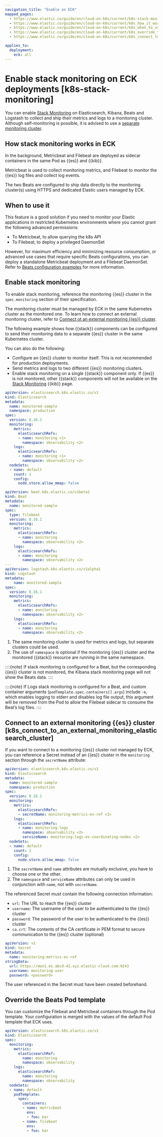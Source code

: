 ```yaml
---
navigation_title: "Enable on ECK"
mapped_pages:
  - https://www.elastic.co/guide/en/cloud-on-k8s/current/k8s-stack-monitoring.html
  - https://www.elastic.co/guide/en/cloud-on-k8s/current/k8s_how_it_works.html
  - https://www.elastic.co/guide/en/cloud-on-k8s/current/k8s_when_to_use_it.html
  - https://www.elastic.co/guide/en/cloud-on-k8s/current/k8s_override_the_beats_pod_template.html
  - https://www.elastic.co/guide/en/cloud-on-k8s/current/k8s_connect_to_an_external_monitoring_elasticsearch_cluster.html

applies_to:
  deployment:
    eck: all
---
```


# Enable stack monitoring on ECK deployments [k8s-stack-monitoring]

You can enable [Stack Monitoring](/deploy-manage/monitor.md) on Elasticsearch, Kibana, Beats and Logstash to collect and ship their metrics and logs to a monitoring cluster. Although self-monitoring is possible, it is advised to use a [separate monitoring cluster](/deploy-manage/monitor/stack-monitoring.md).

## How stack monitoring works in ECK

In the background, Metricbeat and Filebeat are deployed as sidecar containers in the same Pod as {{es}} and {{kib}}.

Metricbeat is used to collect monitoring metrics, and Filebeat to monitor the {{es}} log files and collect log events.

The two Beats are configured to ship data directly to the monitoring cluster(s) using HTTPS and dedicated Elastic users managed by ECK.

## When to use it

This feature is a good solution if you need to monitor your Elastic applications in restricted Kubernetes environments where you cannot grant the following advanced permissions:

* To Metricbeat, to allow querying the k8s API
* To Filebeat, to deploy a privileged DaemonSet

However, for maximum efficiency and minimizing resource consumption, or advanced use cases that require specific Beats configurations, you can deploy a standalone Metricbeat deployment and a Filebeat DaemonSet. Refer to [Beats configuration examples](/deploy-manage/deploy/cloud-on-k8s/configuration-examples-beats.md) for more information.

## Enable stack monitoring

To enable stack monitoring, reference the monitoring {{es}} cluster in the `spec.monitoring` section of their specification. 

The monitoring cluster must be managed by ECK in the same Kubernetes cluster as the monitored one. To learn how to connect an external monitoring cluster, refer to [Connect ot an external monitoring {{es}} cluster](#k8s_connect_to_an_external_monitoring_elasticsearch_cluster).

The following example shows how {{stack}} components can be configured to send their monitoring data to a separate {{es}} cluster in the same Kubernetes cluster. 

You can also do the following: 
* Configure an {{es}} cluster to monitor itself. This is not recommended for production deployments.
* Send metrics and logs to two different {{es}} monitoring clusters.
* Enable stack monitoring on a single {{stack}} component only. If {{es}} is not monitored, other {{stack}} components will not be available on the [Stack Monitoring](/deploy-manage/monitor/stack-monitoring/kibana-monitoring-data.md) {{kib}} page.

```yaml
apiVersion: elasticsearch.k8s.elastic.co/v1
kind: Elasticsearch
metadata:
  name: monitored-sample
  namespace: production
spec:
  version: 8.16.1
  monitoring:
    metrics:
      elasticsearchRefs:
      - name: monitoring <1>
        namespace: observability <2>
    logs:
      elasticsearchRefs:
      - name: monitoring <1>
        namespace: observability <2>
  nodeSets:
  - name: default
    count: 1
    config:
      node.store.allow_mmap: false

apiVersion: beat.k8s.elastic.co/v1beta1
kind: Beat
metadata:
  name: monitored-sample
spec:
  type: filebeat
  version: 8.16.1
  monitoring:
    metrics:
      elasticsearchRefs:
      - name: monitoring
        namespace: observability <2>
    logs:
      elasticsearchRefs:
      - name: monitoring
        namespace: observability <2>
---
apiVersion: logstash.k8s.elastic.co/v1alpha1
kind: Logstash
metadata:
    name: monitored-sample
spec:
  version: 8.16.1
  monitoring:
    metrics:
      elasticsearchRefs:
      - name: monitoring
        namespace: observability <2>
    logs:
      elasticsearchRefs:
      - name: monitoring
        namespace: observability <2>
```

1. The same monitoring cluster is used for metrics and logs, but separate clusters could be used.
2. The use of `namespace` is optional if the monitoring {{es}} cluster and the monitored {{stack}} resource are running in the same namespace.

::::{note}
If stack monitoring is configured for a Beat, but the corresponding {{es}} cluster is not monitored, the Kibana stack monitoring page will not show the Beats data.
::::

::::{note}
If Logs stack monitoring is configured for a Beat, and custom container arguments (`podTemplate.spec.containers[].args`) include `-e`, which enables logging to stderr and disables log file output, this argument will be removed from the Pod to allow the Filebeat sidecar to consume the Beat’s log files.
::::

## Connect to an external monitoring {{es}} cluster [k8s_connect_to_an_external_monitoring_elasticsearch_cluster]

If you want to connect to a monitoring {{es}} cluster not managed by ECK, you can reference a Secret instead of an {{es}} cluster in the `monitoring` section through the `secretName` attribute:

```yaml
apiVersion: elasticsearch.k8s.elastic.co/v1
kind: Elasticsearch
metadata:
  name: monitored-sample
  namespace: production
spec:
  version: 8.16.1
  monitoring:
    metrics:
      elasticsearchRefs:
      - secretName: monitoring-metrics-es-ref <1>
    logs:
      elasticsearchRefs:
      - name: monitoring-logs
        namespace: observability <2>
        serviceName: monitoring-logs-es-coordinating-nodes <2>
  nodeSets:
  - name: default
    count: 1
    config:
      node.store.allow_mmap: false
```

1. The `secretName` and `name` attributes are mutually exclusive, you have to choose one or the other.
2. The `namespace` and `serviceName` attributes can only be used in conjunction with `name`, not with `secretName`.

The referenced Secret must contain the following connection information:

* `url`: The URL to reach the {{es}} cluster
* `username`: The username of the user to be authenticated to the {{es}} cluster
* `password`: The password of the user to be authenticated to the {{es}} cluster
* `ca.crt`: The contents of the CA certificate in PEM format to secure communication to the {{es}} cluster (optional)

```yaml
apiVersion: v1
kind: Secret
metadata:
  name: monitoring-metrics-es-ref
stringData:
  url: https://mon1.es.abcd-42.xyz.elastic-cloud.com:9243
  username: monitoring-user
  password: <password>
```

The user referenced in the Secret must have been created beforehand.

## Override the Beats Pod template

You can customize the Filebeat and Metricbeat containers through the Pod template. Your configuration is merged with the values of the default Pod template that ECK uses.

```yaml
apiVersion: elasticsearch.k8s.elastic.co/v1
kind: Elasticsearch
spec:
  monitoring:
    metrics:
      elasticsearchRef:
        name: monitoring
        namespace: observability
    logs:
      elasticsearchRef:
        name: monitoring
        namespace: observability
  nodeSets:
  - name: default
    podTemplate:
      spec:
        containers:
        - name: metricbeat
          env:
          - foo: bar
        - name: filebeat
          env:
          - foo: bar
```